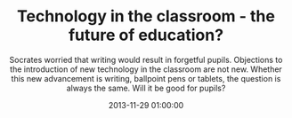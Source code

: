 ---
layout: post
title:  "Technology in the classroom - the future of education?"
subtitle:  "Socrates worried that writing would result in forgetful pupils. Objections to the introduction of new technology in the classroom are not new. Whether this new advancement is writing, ballpoint pens or tablets, the question is always the same. Will it be good for pupils?"
date:   2013-11-29 01:00:00
refurl: http://oxfordstudent.com/2013/11/27/47993/
source: oxfordstudent.com
categories: linkpost
---